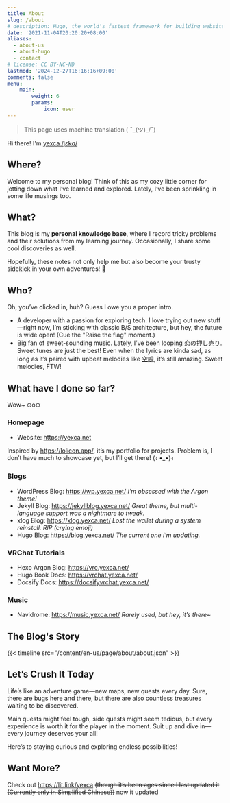```yaml
---
title: About
slug: /about
# description: Hugo, the world's fastest framework for building websites
date: '2021-11-04T20:20:20+08:00'
aliases:
  - about-us
  - about-hugo
  - contact
# license: CC BY-NC-ND
lastmod: '2024-12-27T16:16:16+09:00'
comments: false
menu:
    main: 
        weight: 6
        params:
            icon: user
---
```


> This page uses machine translation ( ¯\_(ツ)_/¯)

Hi there! I'm [yexca /jɛkɑ/](https://lit.link/yexca)

## Where?

Welcome to my personal blog! Think of this as my cozy little corner for jotting down what I’ve learned and explored. Lately, I’ve been sprinkling in some life musings too.

## What?

This blog is my **personal knowledge base**, where I record tricky problems and their solutions from my learning journey. Occasionally, I share some cool discoveries as well.  

Hopefully, these notes not only help me but also become your trusty sidekick in your own adventures! 🚀  

## Who?

Oh, you’ve clicked in, huh? Guess I owe you a proper intro.  

- A developer with a passion for exploring tech. I love trying out new stuff—right now, I’m sticking with classic B/S architecture, but hey, the future is wide open! (Cue the "Raise the flag" moment.)
- Big fan of sweet-sounding music. Lately, I’ve been looping [恋の押し売り](https://music.youtube.com/watch?v=I_YfQj2IlmY&si=4KdzRSsvDGNpm7u-). Sweet tunes are just the best! Even when the lyrics are kinda sad, as long as it’s paired with upbeat melodies like [空唄](https://music.youtube.com/watch?v=BIL21F_HwgY&si=wjyZhahxAAabUwKD), it’s still amazing. Sweet melodies, FTW!

## What have I done so far?

Wow~ ⊙o⊙  

### Homepage  

- Website: <https://yexca.net>  

Inspired by <https://lolicon.app/>, it’s my portfolio for projects. Problem is, I don’t have much to showcase yet, but I’ll get there! (ง •_•)ง  

### Blogs  

- WordPress Blog: <https://wp.yexca.net/> *I’m obsessed with the Argon theme!*
- Jekyll Blog: <https://jekyllblog.yexca.net/> *Great theme, but multi-language support was a nightmare to tweak.*
- xlog Blog: <https://xlog.yexca.net/> *Lost the wallet during a system reinstall. RIP (crying emoji)*
- Hugo Blog: <https://blog.yexca.net/> *The current one I’m updating.*

### VRChat Tutorials  

- Hexo Argon Blog: <https://vrc.yexca.net/>
- Hugo Book Docs: <https://vrchat.yexca.net/>
- Docsify Docs: <https://docsifyvrchat.yexca.net/>  

### Music  

- Navidrome: <https://music.yexca.net/> *Rarely used, but hey, it’s there~*

## The Blog's Story  

{{< timeline src="/content/en-us/page/about/about.json" >}}  

## Let’s Crush It Today

Life’s like an adventure game—new maps, new quests every day. Sure, there are bugs here and there, but there are also countless treasures waiting to be discovered.  

Main quests might feel tough, side quests might seem tedious, but every experience is worth it for the player in the moment. Suit up and dive in—every journey deserves your all!  

Here’s to staying curious and exploring endless possibilities!  

## Want More?  

Check out <https://lit.link/yexca> ~~(though it’s been ages since I last updated it (Currently only in Simplified Chinese))~~ now it updated
